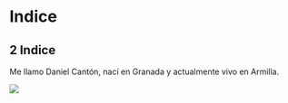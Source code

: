 # Indice
## 2 Indice

Me llamo Daniel Cantón, nací en Granada y actualmente vivo en Armilla.

<image src = "https://c8.alamy.com/compes/2jfcrfj/las-vegas-ee-uu-30th-de-junio-de-2022-las-vegas-nv-junio-1-alex-pereira-sube-a-la-balanza-para-el-pesaje-oficial-en-el-t-mobile-arena-para-ufc-276-el-1-de-junio-de-2022-en-las-vegas-nv-estados-unidos-foto-de-louis-grasse-pximages-credito-px-images-alamy-live-news-2jfcrfj.jpg">

